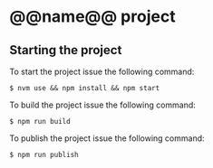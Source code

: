 # @@name@@ project

## Starting the project

To start the project issue the following command:
```
$ nvm use && npm install && npm start
```

To build the project issue the following command:
```
$ npm run build
```

To publish the project issue the following command:
```
$ npm run publish
```
